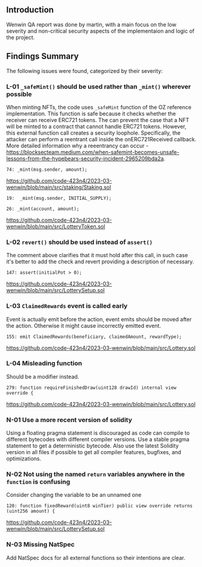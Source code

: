 ## Introduction

Wenwin QA report was done by martin, with a main focus on the low severity and non-critical security aspects of the implementaion and logic of the project.

## Findings Summary

The following issues were found, categorized by their severity:

### L-01 `_safeMint()` should be used rather than `_mint()` wherever possible

When minting NFTs, the code uses `_safeMint` function of the OZ reference implementation. This function is safe because it checks whether the receiver can receive ERC721 tokens. The can prevent the case that a NFT will be minted to a contract that cannot handle ERC721 tokens. However, this external function call creates a security loophole. Specifically, the attacker can perform a reentrant call inside the onERC721Received callback. More detailed information why a reeentrancy can occur - https://blocksecteam.medium.com/when-safemint-becomes-unsafe-lessons-from-the-hypebears-security-incident-2965209bda2a.

```solidity
74: _mint(msg.sender, amount);
```

https://github.com/code-423n4/2023-03-wenwin/blob/main/src/staking/Staking.sol

```solidity
19:  _mint(msg.sender, INITIAL_SUPPLY);

26: _mint(account, amount);
```

https://github.com/code-423n4/2023-03-wenwin/blob/main/src/LotteryToken.sol

### L-02 `revert()` should be used instead of `assert()`

The comment above clarifies that it must hold after this call, in such case it's better to add the check and revert providing a description of necessary.

```solidity
147: assert(initialPot > 0);
```

https://github.com/code-423n4/2023-03-wenwin/blob/main/src/LotterySetup.sol

### L-03 `ClaimedRewards` event is called early

Event is actually emit before the action, event emits should be moved after the action. Otherwise it might cause incorrectly emitted event.

```solidity
155: emit ClaimedRewards(beneficiary, claimedAmount, rewardType);
```

https://github.com/code-423n4/2023-03-wenwin/blob/main/src/Lottery.sol

### L-04 Misleading function

Should be a modifier instead.

```solidity
279: function requireFinishedDraw(uint128 drawId) internal view override {
```

https://github.com/code-423n4/2023-03-wenwin/blob/main/src/Lottery.sol

### N-01 Use a more recent version of solidity

Using a floating pragma statement is discouraged as code can compile to different bytecodes with different compiler versions. Use a stable pragma statement to get a deterministic bytecode. Also use the latest Solidity version in all files if possible to get all compiler features, bugfixes, and optimizations.

### N-02 Not using the named `return` variables anywhere in the `function` is confusing

Consider changing the variable to be an unnamed one

```solidity
120: function fixedReward(uint8 winTier) public view override returns (uint256 amount) {
```

https://github.com/code-423n4/2023-03-wenwin/blob/main/src/LotterySetup.sol

### N-03 Missing NatSpec

Add NatSpec docs for all external functions so their intentions are clear.
